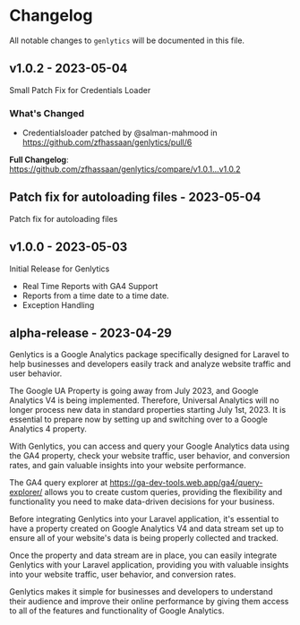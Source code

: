# Changelog

All notable changes to `genlytics` will be documented in this file.

## v1.0.2 - 2023-05-04

Small Patch Fix for Credentials Loader

### What's Changed

- Credentialsloader patched by @salman-mahmood in https://github.com/zfhassaan/genlytics/pull/6

**Full Changelog**: https://github.com/zfhassaan/genlytics/compare/v1.0.1...v1.0.2

## Patch fix for autoloading files - 2023-05-04

Patch fix for autoloading files

## v1.0.0  - 2023-05-03

Initial Release for Genlytics

- Real Time Reports with GA4 Support
- Reports from a time date to a time date.
- Exception Handling

## alpha-release - 2023-04-29

Genlytics is a Google Analytics package specifically designed for Laravel to help businesses and developers easily track and analyze website traffic and user behavior.

The Google UA Property is going away from July 2023, and Google Analytics V4 is being implemented. Therefore, Universal Analytics will no longer process new data in standard properties starting July 1st, 2023. It is essential to prepare now by setting up and switching over to a Google Analytics 4 property.

With Genlytics, you can access and query your Google Analytics data using the GA4 property, check your website traffic, user behavior, and conversion rates, and gain valuable insights into your website performance.

The GA4 query explorer at https://ga-dev-tools.web.app/ga4/query-explorer/ allows you to create custom queries, providing the flexibility and functionality you need to make data-driven decisions for your business.

Before integrating Genlytics into your Laravel application, it's essential to have a property created on Google Analytics V4 and data stream set up to ensure all of your website's data is being properly collected and tracked.

Once the property and data stream are in place, you can easily integrate Genlytics with your Laravel application, providing you with valuable insights into your website traffic, user behavior, and conversion rates.

Genlytics makes it simple for businesses and developers to understand their audience and improve their online performance by giving them access to all of the features and functionality of Google Analytics.
